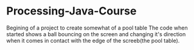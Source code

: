 # Processing-Java-Course
Begining of a project to create somewhat of a pool table
The code when started shows a ball bouncing on the screen and changing it's direction when it comes in contact with the edge of the screeb(the pool table).
